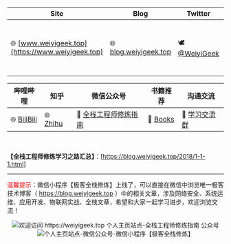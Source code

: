 
| **Site**| **Blog**                             | **Twitter**                              | **Channel**                            | **Telegram**                             |
|-----| ------------------------------------ | ---------------------------------------- | -------------------------------------- | ---------------------------------------- |
|🌐 [www.weiyigeek.top](https://www.weiyigeek.top)| 🌐 [blog.weiyigeek.top](https://blog.weiyigeek.top) | 🕊 [@WeiyiGeek](https://twitter.com/weiyigeek) | 📣 [RSS_CloudSecOpsDev (aboard)](https://t.me/s/rss_secdevops) <br> 📣 [RSS_CloudSecOpsDev (国内)](https://tg.weiyigeek.top) | ☎️ [WeiyiGeek](https://telegram.me/weiyigeek) |


| **哔哩哔哩** | **知乎** | **微信公众号** | **书籍推荐**  | **沟通交流** |
|---|---|---|---------------------------------------- |-----|
|🌐 [BiliBili](https://space.bilibili.com/385802642) | 🌐 [Zhihu](https://www.zhihu.com/people/weiyiSec) | 📣 [全栈工程师修炼指南](https://weiyigeek.top/wechat.html?key=%E6%AC%A2%E8%BF%8E%E5%85%B3%E6%B3%A8) | 📘 [Books](https://blog.weiyigeek.top/books/) | 👋 [学习交流群](https://weiyigeek.top/visit.html) |

<br/>

**【全栈工程师修炼学习之路汇总】**：[https://blog.weiyigeek.top/2018/1-1-1.html]

---

<span style="color:red">温馨提示</span>：微信小程序【极客全栈修炼】上线了，可以直接在微信中浏览唯一极客技术博客（ https://blog.weiyigeek.top ）中的相关文章，涉及网络安全、系统运维、应用开发、物联网实战、全栈文章，希望和大家一起学习进步，欢迎浏览交流！  


<div align="center">
  <img src="./img/weiyigeek.gif" alt="欢迎访问 https://weiyigeek.top 个人主页站点-全栈工程师修炼指南 公众号" />
  <img src="./img/share.jpg" alt="个人主页站点-微信公众号-微信小程序【极客全栈修炼】" />
</div>



